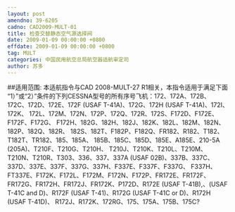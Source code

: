 ```yaml
---
layout: post
amendno: 39-6205
cadno: CAD2009-MULT-01
title: 检查交替静态空气源选择阀
date: 2009-01-09 00:00:00 +0800
effdate: 2009-01-09 00:00:00 +0800
tag: MULT
categories: 中国民用航空总局航空器适航审定司
author: 苏多
---
```


##适用范围:
本适航指令与CAD 2008-MULT-27 R1相关，本指令适用于满足下面 “1）”或“2）”条件的下列CESSNA型号的所有序号飞机：172、172A、172B、 172C、172D、172E、172F (USAF T-41A)、172G、172H (USAF T-41A)、172I、172K、 172L、172M、172N、172P、172Q、172R、172S、F172D、F172E、F172F、F172G、 F172H、182G、182H、182J、182K、182L、182M、182N、182P、182Q、182R、 182S、182T、F182P、F182Q、FR182、R182、T182、T182T、TR182、185、185A、 185B、185C、185D、185E、A185E、210-5A (205A)、T210F、T210G、T210H、 T210J、T210K、T210L、T210M、T210N、T210R、T303、336、337、337A (USAF 02B)、337B、337C、337D、337E、337F、337G、337H、F337E、F337F、F337G、 F337H、FT337E、F172K、F172L、F172M、F172N、F172P、FR172E、FR172F、 FR172G、FR172H、FR172J、FR172K、P172D、R172E (USAF T-41B),、(USAF T-41C and D)、R172F (USAF T-41)、R172G (USAF T-41C or D)、R172H (USAF T-41D)、 R172J、R172K、172RG、175、175A、175B、175C?

